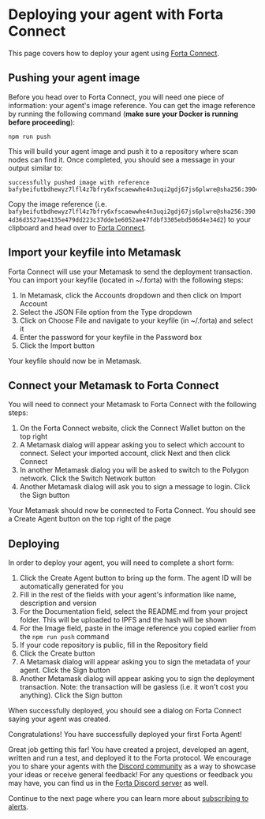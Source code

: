 # Deploying your agent with Forta Connect

This page covers how to deploy your agent using [Forta Connect](https://connect.forta.network/).

## Pushing your agent image

Before you head over to Forta Connect, you will need one piece of information: your agent's image reference. You can get the image reference by running the following command (**make sure your Docker is running before proceeding**):

```
npm run push
```

This will build your agent image and push it to a repository where scan nodes can find it. Once completed, you should see a message in your output similar to:

```
successfully pushed image with reference bafybeifutbdhewyz7lfl4z7bfry6xfscaewwhe4n3uqi2gdj67js6plwre@sha256:3904d36d3527ae4135e479dd223c37dde1e6052ae47fdbf3305ebd506d4e34d2
```
Copy the image reference (i.e. `bafybeifutbdhewyz7lfl4z7bfry6xfscaewwhe4n3uqi2gdj67js6plwre@sha256:3904d36d3527ae4135e479dd223c37dde1e6052ae47fdbf3305ebd506d4e34d2`) to your clipboard and head over to [Forta Connect](https://connect.forta.network/).

## Import your keyfile into Metamask

Forta Connect will use your Metamask to send the deployment transaction. You can import your keyfile (located in ~/.forta) with the following steps:

1. In Metamask, click the Accounts dropdown and then click on Import Account
2. Select the JSON File option from the Type dropdown
3. Click on Choose File and navigate to your keyfile (in ~/.forta) and select it
4. Enter the password for your keyfile in the Password box
5. Click the Import button

Your keyfile should now be in Metamask.

## Connect your Metamask to Forta Connect

You will need to connect your Metamask to Forta Connect with the following steps:

1. On the Forta Connect website, click the Connect Wallet button on the top right
2. A Metamask dialog will appear asking you to select which account to connect. Select your imported account, click Next and then click Connect
3. In another Metamask dialog you will be asked to switch to the Polygon network. Click the Switch Network button
4. Another Metamask dialog will ask you to sign a message to login. Click the Sign button

Your Metamask should now be connected to Forta Connect. You should see a Create Agent button on the top right of the page

## Deploying

In order to deploy your agent, you will need to complete a short form:

1. Click the Create Agent button to bring up the form. The agent ID will be automatically generated for you
2. Fill in the rest of the fields with your agent's information like name, description and version
3. For the Documentation field, select the README.md from your project folder. This will be uploaded to IPFS and the hash will be shown
4. For the Image field, paste in the image reference you copied earlier from the `npm run push` command
5. If your code repository is public, fill in the Repository field
6. Click the Create button
7. A Metamask dialog will appear asking you to sign the metadata of your agent. Click the Sign button
8. Another Metamask dialog will appear asking you to sign the deployment transaction. Note: the transaction will be gasless (i.e. it won't cost you anything). Click the Sign button

When successfully deployed, you should see a dialog on Forta Connect saying your agent was created.

Congratulations! You have successfully deployed your first Forta Agent!

Great job getting this far! You have created a project, developed an agent, written and run a test, and deployed it to the Forta protocol. We encourage you to share your agents with the [Discord community](https://discord.gg/DUju5Dh4J9) as a way to showcase your ideas or receive general feedback! For any questions or feedback you may have, you can find us in the [Forta Discord server](https://discord.gg/DUju5Dh4J9) as well.

Continue to the next page where you can learn more about [subscribing to alerts](subscribing.md).